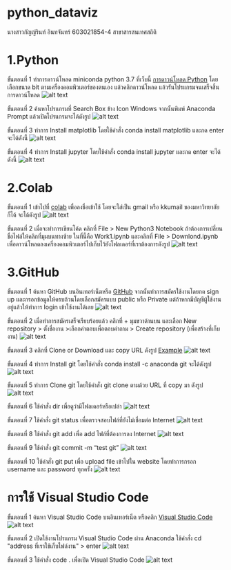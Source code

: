 # python_dataviz
นางสาวกัญญ์รินท์ อินทจันทร์ 603021854-4 สาขาสารสนเทศสถิติ

# 1.Python
ขั้นตอนที่ 1 ทำการดาวน์โหลด miniconda python 3.7 ที่เว็บนี้ [การดาวน์โหลด Python](https://docs.conda.io/en/latest/miniconda.html) โดยเลือกขนาด bit ตามเครื่องคอมพิวเตอร์ของตนเอง แล้วคลิกดาวน์โหลด แล้วรันโปรแกรมจนเสร็จสิ้นการดาวน์โหลด
![alt text](1.png)

ขั้นตอนที่ 2 ค้นหาโปรแกรมที่ Search Box ข้าง Icon Windows จากนั้นพิมพ์ Anaconda Prompt แล้วเปิดโปรแกรมจะได้ดังรูป
![alt text](2.png)

ขั้นตอนที่ 3 ทำการ Install matplotlib โดยใช้คำสั่ง conda install matplotlib และกด enter จะได้ดังนี้
![alt text](3.png)

ขั้นตอนที่ 4 ทำการ Install jupyter โดยใช้คำสั่ง conda install jupyter และกด enter จะได้ดังนี้
![alt text](4.png)

# 2.Colab
ขั้นตอนที่ 1 เข้าไปที่ [colab](https://colab.research.google.com/notebooks/welcome.ipynb#recent=true) เพื่อลงชื่อเข้าใช้ โดยจะใส่เป็น gmail หรือ kkumail ของมหาวิทยาลัยก็ได้ จะได้ดังรูป
![alt text](5.png)

ขั้นตอนที่ 2 เมื่อจะทำการเขียนโค้ด คลิกที่ File > New Python3 Notebook ถ้าต้องการเปลี่ยนชื่อไฟล์ให้คลิกที่มุมบนทางซ้าย ในที่นี้คือ Work1.ipynb และคลิกที่ File > Downlond.ipynb เพื่อดาวน์โหลดลงเครื่องคอมพิวเตอร์ไปเก็บไว้ยังโฟลเดอร์ที่เราต้องการดังรูป
![alt text](6.png)

# 3.GitHub
ขั้นตอนที่ 1 ค้นหา GitHub บนอินเทอร์เน็ตหรือ [GitHub](https://github.com/) จากนั้นทำการสมัครใช้งานโดยกด sign up และกรอกข้อมูลให้ครบถ้วนโดยเลือกสมัครแบบ public หรือ Private แต่ถ้าหากมีบัญชีผู้ใช้งานอยู่แล้วให้ทำการ login เข้าใช้งานได้เลย
![alt text](7.png)

ขั้นตอนที่ 2 เมื่อทำการสมัครเสร็จเรียบร้อยแล้ว คลิกที่ + มุมขวาด้านบน และเลือก New repository > ตั้งชื่องาน >เลือกคำตอบเพื่อตอบคำถาม > Create repository (เพื่อสร้างที่เก็บงาน)
![alt text](8.png)

ขั้นตอนที่ 3 คลิกที่ Clone or Download และ copy URL ดังรูป [Example](https://github.com/Kanyarin/Work1)
![alt text](9.png)

ขั้นตอนที่ 4 ทำการ Install git โดยใช้คำสั่ง conda install -c anaconda git จะได้ดังรูป
![alt text](clone1.png)

ขั้นตอนที่ 5 ทำการ Clone git โดยใช้คำสั่ง git clone ตามด้วย URL ที่ copy มา ดังรูป
![alt text](clone2.png)

ขั้นตอนที่ 6 ใช้คำสั่ง dir เพื่อดูว่ามีโฟลเดอร์หรือเปล่า
![alt text](10.png)

ขั้นตอนที่ 7 ใช้คำสั่ง git status เพื่อตรวจสอบไฟล์ที่ยังไม่เชื่อมต่อ Internet
![alt text](11.png)

ขั้นตอนที่ 8 ใช้คำสั่ง git add เพื่อ add ไฟล์ที่ต้องการลง Internet
![alt text](12.png)

ขั้นตอนที่ 9 ใช้คำสั่ง git commit -m “test git”
![alt text](13.png)

ขั้นตอนที่ 10 ใช้คำสั่ง git put เพื่อ upload file เข้าไปใน website โดยทำการกรอก username และ password ทุกครั้ง
![alt text](14.png)

# การใช้ Visual Studio Code
ขั้นตอนที่ 1 ค้นหา Visual Studio Code บนอินเทอร์เน็ต หรือคลิก [Visual Studio Code](https://code.visualstudio.com/)
![alt text](visual1.png)

ขั้นตอนที่ 2 เปิดใช้งานโปรแกรม Visual Studio Code ผ่าน Anaconda ใช้คำสั่ง cd "address ที่เราใช้เก็บไฟล์งาน" > enter
![alt text](visual2.png)

ขั้นตอนที่ 3 ใช้คำสั่ง code . เพื่อเปิด Visual Studio Code
![alt text](visual3.png)

